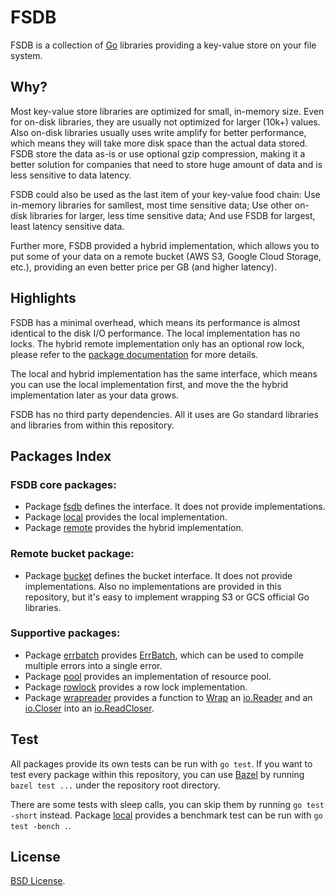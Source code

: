 # FSDB

FSDB is a collection of [Go](https://golang.org) libraries providing a key-value
store on your file system.

## Why?

Most key-value store libraries are optimized for small, in-memory size.
Even for on-disk libraries, they are usually not optimized for larger (10k+)
values.
Also on-disk libraries usually uses write amplify for better performance,
which means they will take more disk space than the actual data stored.
FSDB store the data as-is or use optional gzip compression,
making it a better solution for companies that need to store huge amount of data
and is less sensitive to data latency.

FSDB could also be used as the last item of your key-value food chain:
Use in-memory libraries for samllest, most time sensitive data;
Use other on-disk libraries for larger, less time sensitive data;
And use FSDB for largest, least latency sensitive data.

Further more, FSDB provided a hybrid implementation,
which allows you to put some of your data on a remote bucket
(AWS S3, Google Cloud Storage, etc.),
providing an even better price per GB (and higher latency).

## Highlights

FSDB has a minimal overhead,
which means its performance is almost identical to the disk I/O performance.
The local implementation has no locks.
The hybrid remote implementation only has an optional row lock,
please refer to the
[package documentation](https://godoc.org/github.com/fishy/fsdb/remote#hdr-Concurrency)
for more details.

The local and hybrid implementation has the same interface,
which means you can use the local implementation first,
and move the the hybrid implementation later as your data grows.

FSDB has no third party dependencies.
All it uses are Go standard libraries and libraries from within this repository.

## Packages Index

### FSDB core packages:

* Package [fsdb](https://godoc.org/github.com/fishy/fsdb/interface)
  defines the interface. It does not provide implementations.
* Package [local](https://godoc.org/github.com/fishy/fsdb/local)
  provides the local implementation.
* Package [remote](https://godoc.org/github.com/fishy/fsdb/remote)
  provides the hybrid implementation.

### Remote bucket package:

* Package [bucket](https://godoc.org/github.com/fishy/fsdb/bucket)
  defines the bucket interface.
  It does not provide implementations.
  Also no implementations are provided in this repository,
  but it's easy to implement wrapping S3 or GCS official Go libraries.

### Supportive packages:

* Package [errbatch](https://godoc.org/github.com/fishy/fsdb/errbatch) provides
  [ErrBatch](https://godoc.org/github.com/fishy/fsdb/errbatch#ErrBatch),
  which can be used to compile multiple errors into a single error.
* Package [pool](https://godoc.org/github.com/fishy/fsdb/pool)
  provides an implementation of resource pool.
* Package [rowlock](https://godoc.org/github.com/fishy/fsdb/rowlock)
  provides a row lock implementation.
* Package [wrapreader](https://godoc.org/github.com/fishy/fsdb/wrapreader)
  provides a function to
  [Wrap](https://godoc.org/github.com/fishy/fsdb/wrapreader#Wrap) an
  [io.Reader](https://godoc.org/io#Reader) and an
  [io.Closer](https://godoc.org/io#Closer)
  into an [io.ReadCloser](https://godoc.org/io#ReadCloser).

## Test

All packages provide its own tests can be run with `go test`.
If you want to test every package within this repository,
you can use [Bazel](https://bazel.build/) by running `bazel test ...`
under the repository root directory.

There are some tests with sleep calls,
you can skip them by running `go test -short` instead.
Package [local](https://godoc.org/github.com/fishy/fsdb/local)
provides a benchmark test can be run with `go test -bench .`.

## License

[BSD License](https://github.com/fishy/fsdb/blob/master/LICENSE).
